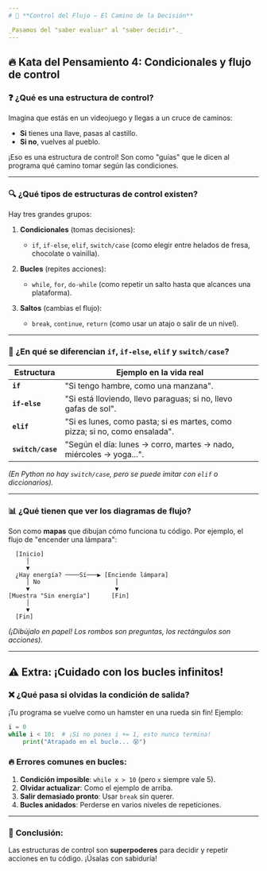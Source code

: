 ```yaml
---
# 📜 **Control del Flujo – El Camino de la Decisión**

_Pasamos del "saber evaluar" al "saber decidir"._
---
```


## 🔥 **Kata del Pensamiento 4: Condicionales y flujo de control**

### ❓ **¿Qué es una estructura de control?**

Imagina que estás en un videojuego y llegas a un cruce de caminos:

- **Si** tienes una llave, pasas al castillo.
- **Si no**, vuelves al pueblo.

¡Eso es una estructura de control! Son como "guías" que le dicen al programa qué camino tomar según las condiciones.

---

### 🔍 **¿Qué tipos de estructuras de control existen?**

Hay tres grandes grupos:

1. **Condicionales** (tomas decisiones):

   - `if`, `if-else`, `elif`, `switch/case` (como elegir entre helados de fresa, chocolate o vainilla).

2. **Bucles** (repites acciones):

   - `while`, `for`, `do-while` (como repetir un salto hasta que alcances una plataforma).

3. **Saltos** (cambias el flujo):
   - `break`, `continue`, `return` (como usar un atajo o salir de un nivel).

---

### 🤔 **¿En qué se diferencian `if`, `if-else`, `elif` y `switch/case`?**

| Estructura        | Ejemplo en la vida real                                                    |
| ----------------- | -------------------------------------------------------------------------- |
| **`if`**          | "Si tengo hambre, como una manzana".                                       |
| **`if-else`**     | "Si está lloviendo, llevo paraguas; si no, llevo gafas de sol".            |
| **`elif`**        | "Si es lunes, como pasta; si es martes, como pizza; si no, como ensalada". |
| **`switch/case`** | "Según el día: lunes → corro, martes → nado, miércoles → yoga...".         |

_(En Python no hay `switch/case`, pero se puede imitar con `elif` o diccionarios)._

---

### 📊 **¿Qué tienen que ver los diagramas de flujo?**

Son como **mapas** que dibujan cómo funciona tu código. Por ejemplo, el flujo de "encender una lámpara":

```
  [Inicio]
     │
     ▼
  ¿Hay energía? ────Sí───▶ [Enciende lámpara]
     │ No                     │
     ▼                        ▼
[Muestra "Sin energía"]      [Fin]
     │
     ▼
  [Fin]
```

_(¡Dibújalo en papel! Los rombos son preguntas, los rectángulos son acciones)._

---

## ⚠️ **Extra: ¡Cuidado con los bucles infinitos!**

### ❌ **¿Qué pasa si olvidas la condición de salida?**

¡Tu programa se vuelve como un hamster en una rueda sin fin! Ejemplo:

```python
i = 0
while i < 10:  # ¡Si no pones i += 1, esto nunca termina!
    print("Atrapado en el bucle... 😵")
```

### 🔥 **Errores comunes en bucles:**

1. **Condición imposible**: `while x > 10` (pero `x` siempre vale 5).
2. **Olvidar actualizar**: Como el ejemplo de arriba.
3. **Salir demasiado pronto**: Usar `break` sin querer.
4. **Bucles anidados**: Perderse en varios niveles de repeticiones.

---

### 🎯 **Conclusión:**

Las estructuras de control son **superpoderes** para decidir y repetir acciones en tu código. ¡Úsalas con sabiduría!

